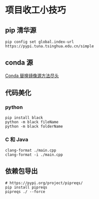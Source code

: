 # 项目收工小技巧

## pip 清华源

```shell
pip config set global.index-url https://pypi.tuna.tsinghua.edu.cn/simple
```



## conda 源

[Conda 替换镜像源方法尽头](https://blog.csdn.net/adreammaker/article/details/123396951) 



## 代码美化

### python

```shell
pip install black
python -m black fileName
python -m black folderName
```



### C 和 Java

```shell
clang-format ./main.cpp
clang-format -i ./main.cpp
```



## 依赖包导出

```shell
# https://pypi.org/project/pipreqs/
pip install pipreqs
pipreqs ./ --force
```

